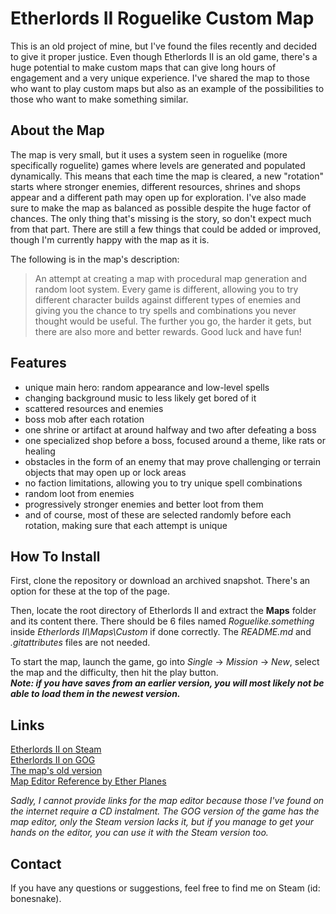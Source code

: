 # Etherlords II Roguelike Custom Map
This is an old project of mine, but I've found the files recently and decided to give it proper justice. Even though Etherlords II is an old game, there's a huge potential to make custom maps that can give long hours of engagement and a very unique experience. I've shared the map to those who want to play custom maps but also as an example of the possibilities to those who want to make something similar.

## About the Map
The map is very small, but it uses a system seen in roguelike (more specifically roguelite) games where levels are generated and populated dynamically. This means that each time the map is cleared, a new "rotation" starts where stronger enemies, different resources, shrines and shops appear and a different path may open up for exploration. I've also made sure to make the map as balanced as possible despite the huge factor of chances. The only thing that's missing is the story, so don't expect much from that part. There are still a few things that could be added or improved, though I'm currently happy with the map as it is.

The following is in the map's description:
> An attempt at creating a map with procedural map generation and random loot system. Every game is different, allowing you to try different character builds against different types of enemies and giving you the chance to try spells and combinations you never thought would be useful. The further you go, the harder it gets, but there are also more and better rewards. Good luck and have fun!

## Features
- unique main hero: random appearance and low-level spells
- changing background music to less likely get bored of it
- scattered resources and enemies
- boss mob after each rotation
- one shrine or artifact at around halfway and two after defeating a boss
- one specialized shop before a boss, focused around a theme, like rats or healing
- obstacles in the form of an enemy that may prove challenging or terrain objects that may open up or lock areas
- no faction limitations, allowing you to try unique spell combinations
- random loot from enemies
- progressively stronger enemies and better loot from them
- and of course, most of these are selected randomly before each rotation, making sure that each attempt is unique

## How To Install
First, clone the repository or download an archived snapshot. There's an option for these at the top of the page.

Then, locate the root directory of Etherlords II and extract the **Maps** folder and its content there. There should be 6 files named *Roguelike.something* inside *Etherlords II\Maps\Custom* if done correctly. The *README.md* and *.gitattributes* files are not needed.

To start the map, launch the game, go into *Single* -> *Mission* -> *New*, select the map and the difficulty, then hit the play button.\
***Note: if you have saves from an earlier version, you will most likely not be able to load them in the newest version.***

## Links
[Etherlords II on Steam](https://store.steampowered.com/app/270790/Etherlords_II/)\
[Etherlords II on GOG](https://www.gog.com/game/etherlords_2)\
[The map's old version](https://www.dropbox.com/s/mc0thl0iaxn1lei/Roguelike_E2.zip?dl=0)\
[Map Editor Reference by Ether Planes](http://etherplanes.net/index.php?&lang=en&section=MapEditing&page=Reference)

*Sadly, I cannot provide links for the map editor because those I've found on the internet require a CD instalment. The GOG version of the game has the map editor, only the Steam version lacks it, but if you manage to get your hands on the editor, you can use it with the Steam version too.*

## Contact
If you have any questions or suggestions, feel free to find me on Steam (id: bonesnake).
